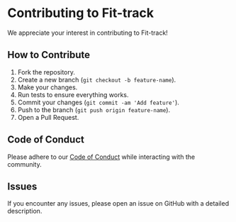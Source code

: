 # Contributing to Fit-track

We appreciate your interest in contributing to Fit-track!

## How to Contribute

1. Fork the repository.
2. Create a new branch (`git checkout -b feature-name`).
3. Make your changes.
4. Run tests to ensure everything works.
5. Commit your changes (`git commit -am 'Add feature'`).
6. Push to the branch (`git push origin feature-name`).
7. Open a Pull Request.

## Code of Conduct

Please adhere to our [Code of Conduct](CODE_OF_CONDUCT.md) while interacting with the community.

## Issues

If you encounter any issues, please open an issue on GitHub with a detailed description.